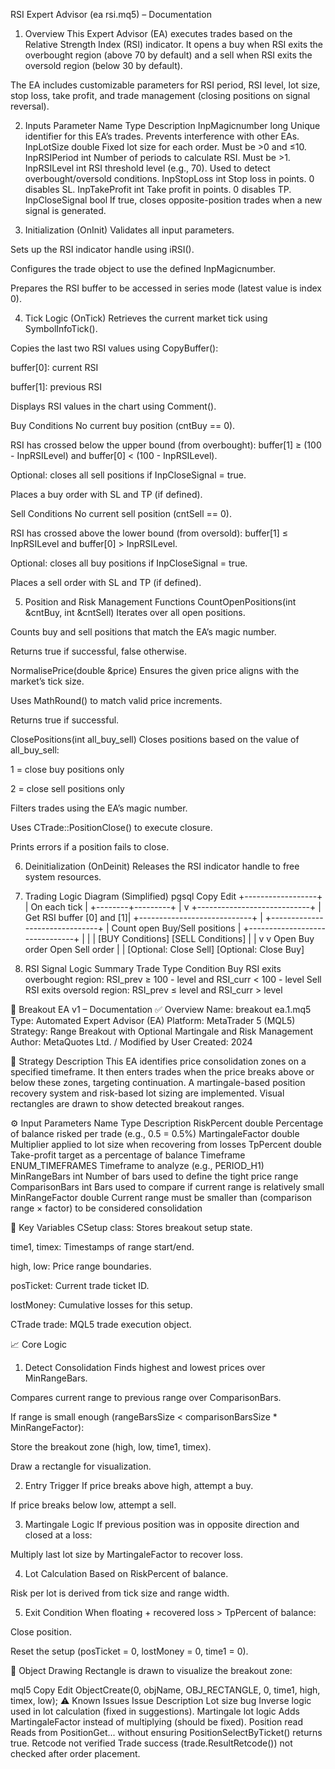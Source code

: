 RSI Expert Advisor (ea rsi.mq5) – Documentation


1. Overview
This Expert Advisor (EA) executes trades based on the Relative Strength Index (RSI) indicator. It opens a buy when RSI exits the overbought region (above 70 by default) and a sell when RSI exits the oversold region (below 30 by default).

The EA includes customizable parameters for RSI period, RSI level, lot size, stop loss, take profit, and trade management (closing positions on signal reversal).

2. Inputs
Parameter Name	Type	Description
InpMagicnumber	long	Unique identifier for this EA’s trades. Prevents interference with other EAs.
InpLotSize	double	Fixed lot size for each order. Must be >0 and ≤10.
InpRSIPeriod	int	Number of periods to calculate RSI. Must be >1.
InpRSILevel	int	RSI threshold level (e.g., 70). Used to detect overbought/oversold conditions.
InpStopLoss	int	Stop loss in points. 0 disables SL.
InpTakeProfit	int	Take profit in points. 0 disables TP.
InpCloseSignal	bool	If true, closes opposite-position trades when a new signal is generated.

3. Initialization (OnInit)
Validates all input parameters.

Sets up the RSI indicator handle using iRSI().

Configures the trade object to use the defined InpMagicnumber.

Prepares the RSI buffer to be accessed in series mode (latest value is index 0).

4. Tick Logic (OnTick)
Retrieves the current market tick using SymbolInfoTick().

Copies the last two RSI values using CopyBuffer():

buffer[0]: current RSI

buffer[1]: previous RSI

Displays RSI values in the chart using Comment().

Buy Conditions
No current buy position (cntBuy == 0).

RSI has crossed below the upper bound (from overbought): buffer[1] ≥ (100 - InpRSILevel) and buffer[0] < (100 - InpRSILevel).

Optional: closes all sell positions if InpCloseSignal = true.

Places a buy order with SL and TP (if defined).

Sell Conditions
No current sell position (cntSell == 0).

RSI has crossed above the lower bound (from oversold): buffer[1] ≤ InpRSILevel and buffer[0] > InpRSILevel.

Optional: closes all buy positions if InpCloseSignal = true.

Places a sell order with SL and TP (if defined).

5. Position and Risk Management Functions
CountOpenPositions(int &cntBuy, int &cntSell)
Iterates over all open positions.

Counts buy and sell positions that match the EA’s magic number.

Returns true if successful, false otherwise.

NormalisePrice(double &price)
Ensures the given price aligns with the market’s tick size.

Uses MathRound() to match valid price increments.

Returns true if successful.

ClosePositions(int all_buy_sell)
Closes positions based on the value of all_buy_sell:

1 = close buy positions only

2 = close sell positions only

Filters trades using the EA’s magic number.

Uses CTrade::PositionClose() to execute closure.

Prints errors if a position fails to close.

6. Deinitialization (OnDeinit)
Releases the RSI indicator handle to free system resources.

7. Trading Logic Diagram (Simplified)
pgsql
Copy
Edit
               +------------------+
               |   On each tick   |
               +--------+---------+
                        |
                        v
         +----------------------------+
         |  Get RSI buffer [0] and [1]|
         +----------------------------+
                        |
         +-------------------------------+
         | Count open Buy/Sell positions |
         +-------------------------------+
                        |
         |                     |
   [BUY Conditions]     [SELL Conditions]
         |                     |
         v                     v
  Open Buy order         Open Sell order
         |                     |
[Optional: Close Sell] [Optional: Close Buy]
8. RSI Signal Logic Summary
Trade Type	Condition
Buy	RSI exits overbought region: RSI_prev ≥ 100 - level and RSI_curr < 100 - level
Sell	RSI exits oversold region: RSI_prev ≤ level and RSI_curr > level





📘 Breakout EA v1 – Documentation
✅ Overview
Name: breakout ea.1.mq5
Type: Automated Expert Advisor (EA)
Platform: MetaTrader 5 (MQL5)
Strategy: Range Breakout with Optional Martingale and Risk Management
Author: MetaQuotes Ltd. / Modified by User
Created: 2024

🎯 Strategy Description
This EA identifies price consolidation zones on a specified timeframe. It then enters trades when the price breaks above or below these zones, targeting continuation. A martingale-based position recovery system and risk-based lot sizing are implemented. Visual rectangles are drawn to show detected breakout ranges.

⚙️ Input Parameters
Name	Type	Description
RiskPercent	double	Percentage of balance risked per trade (e.g., 0.5 = 0.5%)
MartingaleFactor	double	Multiplier applied to lot size when recovering from losses
TpPercent	double	Take-profit target as a percentage of balance
Timeframe	ENUM_TIMEFRAMES	Timeframe to analyze (e.g., PERIOD_H1)
MinRangeBars	int	Number of bars used to define the tight price range
ComparisonBars	int	Bars used to compare if current range is relatively small
MinRangeFactor	double	Current range must be smaller than (comparison range × factor) to be considered consolidation

🧠 Key Variables
CSetup class: Stores breakout setup state.

time1, timex: Timestamps of range start/end.

high, low: Price range boundaries.

posTicket: Current trade ticket ID.

lostMoney: Cumulative losses for this setup.

CTrade trade: MQL5 trade execution object.

📈 Core Logic
1. Detect Consolidation
Finds highest and lowest prices over MinRangeBars.

Compares current range to previous range over ComparisonBars.

If range is small enough (rangeBarsSize < comparisonBarsSize * MinRangeFactor):

Store the breakout zone (high, low, time1, timex).

Draw a rectangle for visualization.

2. Entry Trigger
If price breaks above high, attempt a buy.

If price breaks below low, attempt a sell.

3. Martingale Logic
If previous position was in opposite direction and closed at a loss:

Multiply last lot size by MartingaleFactor to recover loss.

4. Lot Calculation
Based on RiskPercent of balance.

Risk per lot is derived from tick size and range width.

5. Exit Condition
When floating + recovered loss > TpPercent of balance:

Close position.

Reset the setup (posTicket = 0, lostMoney = 0, time1 = 0).

🧾 Object Drawing
Rectangle is drawn to visualize the breakout zone:

mql5
Copy
Edit
ObjectCreate(0, objName, OBJ_RECTANGLE, 0, time1, high, timex, low);
⚠️ Known Issues
Issue	Description
Lot size bug	Inverse logic used in lot calculation (fixed in suggestions).
Martingale lot logic	Adds MartingaleFactor instead of multiplying (should be fixed).
Position read	Reads from PositionGet... without ensuring PositionSelectByTicket() returns true.
Retcode not verified	Trade success (trade.ResultRetcode()) not checked after order placement.